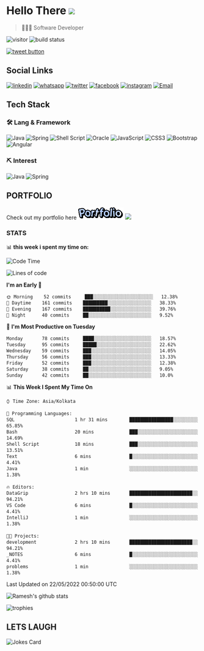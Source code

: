 
# Hello There <img src="https://media.giphy.com/media/hvRJCLFzcasrR4ia7z/giphy.gif" width="25px">

> 👨🏻‍💻 Software Developer

![visitor](https://visitor-badge.glitch.me/badge?page_id=rameskum) ![build status](https://github.com/rameskum/rameskum/workflows/build/badge.svg)

<a href="https://twitter.com/intent/tweet?text=Share&url=https%3A%2F%2Frameskum.com&hashtags=portfolio&original_referer=http%3A%2F%2Fgithub.com%2F&tw_p=tweetbutton" target="_blank">
  <img src="http://jpillora.com/github-twitter-button/img/tweet.png"
       alt="tweet button" title="Share"></img>
</a>

## Social Links

[![linkedin](https://img.shields.io/badge/LinkedIn-0077B5?style=for-the-badge&logo=linkedin&logoColor=white)](https://www.linkedin.com/in/rameskum/) [![whatsapp](https://img.shields.io/badge/WhatsApp-25D366?style=for-the-badge&logo=whatsapp&logoColor=white)](https://wa.me/+917064247865) [![twitter](https://img.shields.io/badge/Twitter-1DA1F2?style=for-the-badge&logo=twitter&logoColor=white)](https://twitter.com/rameskum) [![facebook](https://img.shields.io/badge/Facebook-1877F2?style=for-the-badge&logo=facebook&logoColor=white)](https://www.facebook.com/rameskum.fb) [![instagram](https://img.shields.io/badge/Instagram-E4405F?style=for-the-badge&logo=instagram&logoColor=white)](https://www.instagram.com/rameskum.ms/) [![Email](https://img.shields.io/badge/Microsoft_Outlook-0078D4?style=for-the-badge&logo=microsoft-outlook&logoColor=white)](mailto:rameskum.ms@outlook.com)

## Tech Stack

### 🛠 Lang & Framework

![Java](https://img.shields.io/badge/java-%23ED8B00.svg?style=for-the-badge&logo=java&logoColor=white) ![Spring](https://img.shields.io/badge/spring-%236DB33F.svg?style=for-the-badge&logo=spring&logoColor=white) ![Shell Script](https://img.shields.io/badge/shell_script-%23121011.svg?style=for-the-badge&logo=gnu-bash&logoColor=white) ![Oracle](https://img.shields.io/badge/Oracle-F80000?style=for-the-badge&logo=oracle&logoColor=white) ![JavaScript](https://img.shields.io/badge/javascript-%23323330.svg?style=for-the-badge&logo=javascript&logoColor=%23F7DF1E) ![CSS3](https://img.shields.io/badge/css3-%231572B6.svg?style=for-the-badge&logo=css3&logoColor=white) ![Bootstrap](https://img.shields.io/badge/bootstrap-%23563D7C.svg?style=for-the-badge&logo=bootstrap&logoColor=white) ![Angular](https://img.shields.io/badge/angular-%23DD0031.svg?style=for-the-badge&logo=angular&logoColor=white)

### ⛏ Interest

![Java](https://img.shields.io/badge/java-%23ED8B00.svg?style=for-the-badge&logo=java&logoColor=white) ![Spring](https://img.shields.io/badge/spring-%236DB33F.svg?style=for-the-badge&logo=spring&logoColor=white)

## PORTFOLIO

Check out my portfolio here [![PORFOLIO](res/portfolio.gif)](https://rameskum.com) <img src="https://media4.giphy.com/media/3ohhwjlY5Qvz1SA4Y8/giphy.gif?cid=790b7611c14d5b41f651c2be47dde117af00c078726bf08f&rid=giphy.gif&ct=s" width="30px">

### STATS

📊 **this week i spent my time on:**

<!--START_SECTION:waka-->
![Code Time](http://img.shields.io/badge/Code%20Time-66%20hrs%2014%20mins-blue)

![Lines of code](https://img.shields.io/badge/From%20Hello%20World%20I%27ve%20Written-561%20Thousand%20lines%20of%20code-blue)

**I'm an Early 🐤** 

```text
🌞 Morning    52 commits     ███░░░░░░░░░░░░░░░░░░░░░░   12.38% 
🌆 Daytime    161 commits    █████████░░░░░░░░░░░░░░░░   38.33% 
🌃 Evening    167 commits    ██████████░░░░░░░░░░░░░░░   39.76% 
🌙 Night      40 commits     ██░░░░░░░░░░░░░░░░░░░░░░░   9.52%

```
📅 **I'm Most Productive on Tuesday** 

```text
Monday       78 commits     ████░░░░░░░░░░░░░░░░░░░░░   18.57% 
Tuesday      95 commits     █████░░░░░░░░░░░░░░░░░░░░   22.62% 
Wednesday    59 commits     ███░░░░░░░░░░░░░░░░░░░░░░   14.05% 
Thursday     56 commits     ███░░░░░░░░░░░░░░░░░░░░░░   13.33% 
Friday       52 commits     ███░░░░░░░░░░░░░░░░░░░░░░   12.38% 
Saturday     38 commits     ██░░░░░░░░░░░░░░░░░░░░░░░   9.05% 
Sunday       42 commits     ██░░░░░░░░░░░░░░░░░░░░░░░   10.0%

```


📊 **This Week I Spent My Time On** 

```text
⌚︎ Time Zone: Asia/Kolkata

💬 Programming Languages: 
SQL                      1 hr 31 mins        ████████████████░░░░░░░░░   65.85% 
Bash                     20 mins             ███░░░░░░░░░░░░░░░░░░░░░░   14.69% 
Shell Script             18 mins             ███░░░░░░░░░░░░░░░░░░░░░░   13.51% 
Text                     6 mins              █░░░░░░░░░░░░░░░░░░░░░░░░   4.41% 
Java                     1 min               ░░░░░░░░░░░░░░░░░░░░░░░░░   1.38%

🔥 Editors: 
DataGrip                 2 hrs 10 mins       ███████████████████████░░   94.21% 
VS Code                  6 mins              █░░░░░░░░░░░░░░░░░░░░░░░░   4.41% 
IntelliJ                 1 min               ░░░░░░░░░░░░░░░░░░░░░░░░░   1.38%

🐱‍💻 Projects: 
development              2 hrs 10 mins       ███████████████████████░░   94.21% 
_NOTES                   6 mins              █░░░░░░░░░░░░░░░░░░░░░░░░   4.41% 
problems                 1 min               ░░░░░░░░░░░░░░░░░░░░░░░░░   1.38%

```


 Last Updated on 22/05/2022 00:50:00 UTC
<!--END_SECTION:waka-->

![Ramesh's github stats](https://github-readme-stats.vercel.app/api?username=rameskum&show_icons=true&count_private=true&theme=dark)

![trophies](https://github-profile-trophy.vercel.app/?username=rameskum)

## LETS LAUGH

![Jokes Card](https://readme-jokes.vercel.app/api)


